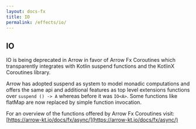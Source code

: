 ```yaml
---
layout: docs-fx
title: IO
permalink: /effects/io/
---
```


## IO

IO is being deprecated in Arrow in favor of Arrow Fx Coroutines which transparently integrates with Kotlin suspend functions and the KotlinX Coroutines library.

Arrow has adopted suspend as system to model monadic computations and offers the same api and additional features as top level extensions functions over `suspend () -> A` whereas before it was `IO<A>`.
Some functions like flatMap are now replaced by simple function invocation.

For an overview of the functions offered by Arrow Fx Coroutines visit: [https://arrow-kt.io/docs/fx/async/](https://arrow-kt.io/docs/fx/async/)
